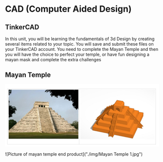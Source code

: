 # CAD (Computer Aided Design)
## TinkerCAD
In this unit, you will be learning the fundamentals of 3d Design by creating several items related to your topic. 
You will save and submit these files on your TinkerCAD account. You need to complete the Mayan Temple and then you will have the choice to perfect your temple, or have fun designing a mayan mask and complete the extra challenges

## Mayan Temple
<img src="./img/Mayan Temple 1.jpg">

![Picture of mayan temple end product]("./img/Mayan Temple 1.jpg")
